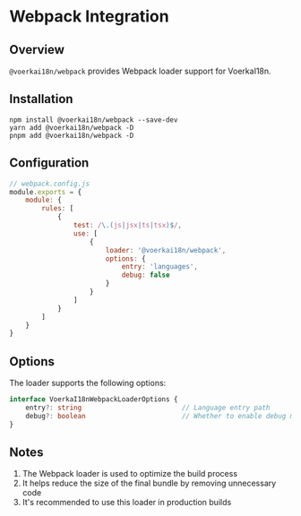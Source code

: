 # Webpack Integration

## Overview

`@voerkai18n/webpack` provides Webpack loader support for VoerkaI18n.

## Installation

```shell
npm install @voerkai18n/webpack --save-dev
yarn add @voerkai18n/webpack -D
pnpm add @voerkai18n/webpack -D
```

## Configuration

```js
// webpack.config.js
module.exports = {
    module: {
        rules: [
            {
                test: /\.(js|jsx|ts|tsx)$/,
                use: [
                    {
                        loader: '@voerkai18n/webpack',
                        options: {
                            entry: 'languages',
                            debug: false
                        }
                    }
                ]
            }
        ]
    }
}
```

## Options

The loader supports the following options:

```ts
interface VoerkaI18nWebpackLoaderOptions {
    entry?: string                         // Language entry path
    debug?: boolean                        // Whether to enable debug mode
}
```

## Notes

1. The Webpack loader is used to optimize the build process
2. It helps reduce the size of the final bundle by removing unnecessary code
3. It's recommended to use this loader in production builds
